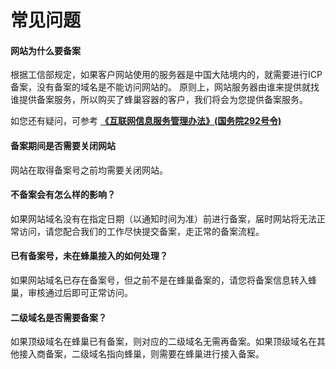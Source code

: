 # 常见问题

#### 网站为什么要备案

根据工信部规定，如果客户网站使用的服务器是中国大陆境内的，就需要进行ICP备案，没有备案的域名是不能访问网站的。 原则上，网站服务器由谁来提供就找谁提供备案服务，所以购买了蜂巢容器的客户，我们将会为您提供备案服务。

如您还有疑问，可参考 [**《互联网信息服务管理办法》(国务院292号令)**][1]

#### 备案期间是否需要关闭网站

网站在取得备案号之前均需要关闭网站。

#### 不备案会有怎么样的影响？

如果网站域名没有在指定日期（以通知时间为准）前进行备案，届时网站将无法正常访问，请您配合我们的工作尽快提交备案，走正常的备案流程。

#### 已有备案号，未在蜂巢接入的如何处理？

如果网站域名已存在备案号，但之前不是在蜂巢备案的，请您将备案信息转入蜂巢，审核通过后即可正常访问。

#### 二级域名是否需要备案？

如果顶级域名在蜂巢已有备案，则对应的二级域名无需再备案。如果顶级域名在其他接入商备案，二级域名指向蜂巢，则需要在蜂巢进行接入备案。


  [1]: http://www.gov.cn/fwxx/bw/gjgbdydszj/content_2263004.htm